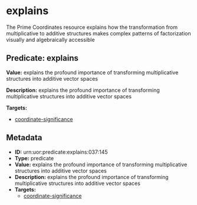 # explains

The Prime Coordinates resource explains how the transformation from multiplicative to additive structures makes complex patterns of factorization visually and algebraically accessible

## Predicate: explains

**Value:** explains the profound importance of transforming multiplicative structures into additive vector spaces

**Description:** explains the profound importance of transforming multiplicative structures into additive vector spaces

**Targets:**

- [coordinate-significance](../Concepts/coordinate-significance.md)

## Metadata

- **ID:** urn:uor:predicate:explains:037:145
- **Type:** predicate
- **Value:** explains the profound importance of transforming multiplicative structures into additive vector spaces
- **Description:** explains the profound importance of transforming multiplicative structures into additive vector spaces
- **Targets:**
  - [coordinate-significance](../Concepts/coordinate-significance.md)
